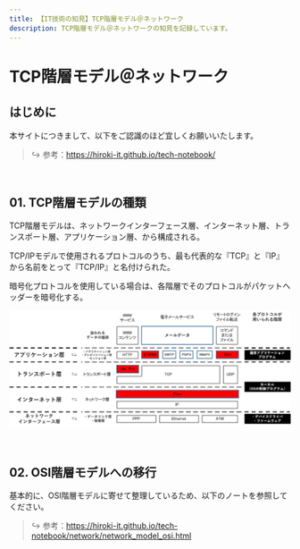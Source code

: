 ```yaml
---
title: 【IT技術の知見】TCP階層モデル＠ネットワーク
description: TCP階層モデル＠ネットワークの知見を記録しています。
---
```


# TCP階層モデル＠ネットワーク

## はじめに

本サイトにつきまして、以下をご認識のほど宜しくお願いいたします。

> ↪️ 参考：https://hiroki-it.github.io/tech-notebook/

<br>

## 01. TCP階層モデルの種類

TCP階層モデルは、ネットワークインターフェース層、インターネット層、トランスポート層、アプリケーション層、から構成される。

TCP/IPモデルで使用されるプロトコルのうち、最も代表的な『TCP』と『IP』から名前をとって『TCP/IP』と名付けられた。

暗号化プロトコルを使用している場合は、各階層でそのプロトコルがパケットヘッダーを暗号化する。

![encryption_protocol](https://raw.githubusercontent.com/hiroki-it/tech-notebook-images/master/images/encryption_protocol.png)

<br>

## 02. OSI階層モデルへの移行

基本的に、OSI階層モデルに寄せて整理しているため、以下のノートを参照してください。

> ↪️ 参考：https://hiroki-it.github.io/tech-notebook/network/network_model_osi.html

<br>
